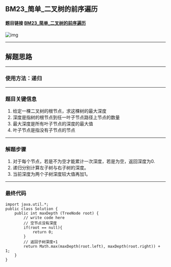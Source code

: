 ## BM23_简单_二叉树的前序遍历

#### 题目链接 [BM23_简单_二叉树的前序遍历](https://www.nowcoder.com/practice/5e2135f4d2b14eb8a5b06fab4c938635?tpId=295&tqId=2291302&ru=/exam/interview&qru=/ta/format-top101/question-ranking&sourceUrl=%2Fexam%2Finterview%3Forder%3D0)

![img](https://i.ibb.co/BtL6pm7/20230810110749.png)

---
## 解题思路
---
### 使用方法：递归
---
### 题目关键信息

1. 给定一棵二叉树的根节点，求这棵树的最大深度
2. 深度是指树的根节点到任一叶子节点路径上节点的数量
3. 最大深度是所有叶子节点的深度的最大值
4. 叶子节点是指没有子节点的节点

---
### 解题步骤

1. 对于每个节点，若是不为空才能累计一次深度，若是为空，返回深度为0.
2. 递归分别计算左子树与右子树的深度。
3. 当前深度为两个子树深度较大值再加1。
---

### 最终代码
```
import java.util.*;
public class Solution {
    public int maxDepth (TreeNode root) {
        // write code here
        // 空节点没有深度
        if(root == null){
            return 0;
        }
        // 返回子树深度+1
        return Math.max(maxDepth(root.left), maxDepth(root.right)) + 1;
    }
}
```